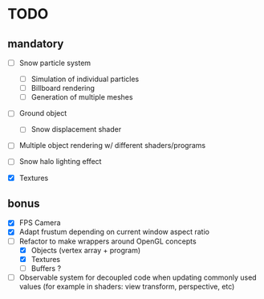 # TODO

## mandatory
- [ ] Snow particle system
  - [ ] Simulation of individual particles
  - [ ] Billboard rendering
  - [ ] Generation of multiple meshes
- [ ] Ground object
  - [ ] Snow displacement shader
- [ ] Multiple object rendering w/ different shaders/programs
- [ ] Snow halo lighting effect
- [x] Textures


## bonus
- [x] FPS Camera
- [x] Adapt frustum depending on current window aspect ratio
- [ ] Refactor to make wrappers around OpenGL concepts
  - [x] Objects (vertex array + program)
  - [x] Textures
  - [ ] Buffers ?
- [ ] Observable system for decoupled code when updating commonly used values (for example in shaders: view transform, perspective, etc)